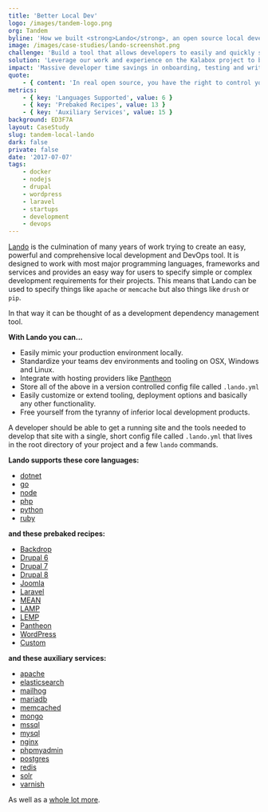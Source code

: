 ```yaml
---
title: 'Better Local Dev'
logo: /images/tandem-logo.png
org: Tandem
byline: 'How we built <strong>Lando</strong>, an open source local development tool to empower developers and bring more value to clients by saving their time.'
image: /images/case-studies/lando-screenshot.png
challenge: 'Build a tool that allows developers to easily and quickly spin up the infrastructure required for each of their projects.'
solution: 'Leverage our work and experience on the Kalabox project to build a config-file driven and Docker based *TOTAL DEV* tool.'
impact: 'Massive developer time savings in onboarding, testing and writing code that can all be passed on to the client.'
quote:
    - { content: 'In real open source, you have the right to control your own destiny.', author: 'Linus Torvalds' }
metrics:
    - { key: 'Languages Supported', value: 6 }
    - { key: 'Prebaked Recipes', value: 13 }
    - { key: 'Auxiliary Services', value: 15 }
background: ED3F7A
layout: CaseStudy
slug: tandem-local-lando
dark: false
private: false
date: '2017-07-07'
tags:
    - docker
    - nodejs
    - drupal
    - wordpress
    - laravel
    - startups
    - development
    - devops
---
```


[Lando](http://github.com/lando/lando) is the culmination of many years of work trying to create an easy, powerful and comprehensive local development and DevOps tool. It is designed to work with most major programming languages, frameworks and services and provides an easy way for users to specify simple or complex development requirements for their projects. This means that Lando can be used to specify things like `apache` or `memcache` but also things like `drush` or `pip`.

In that way it can be thought of as a development dependency management tool.

**With Lando you can...**

*   Easily mimic your production environment locally.
*   Standardize your teams dev environments and tooling on OSX, Windows and Linux.
*   Integrate with hosting providers like [Pantheon](https://pantheon.io)
*   Store all of the above in a version controlled config file called `.lando.yml`
*   Easily customize or extend tooling, deployment options and basically any other functionality.
*   Free yourself from the tyranny of inferior local development products.

A developer should be able to get a running site and the tools needed to develop that site with a single, short config file called `.lando.yml` that lives in the root directory of your project and a few `lando` commands.

**Lando supports these core languages:**

*   [dotnet](http://docs.devwithlando.io/services/dotnet.html)
*   [go](http://docs.devwithlando.io/services/go.html)
*   [node](http://docs.devwithlando.io/services/node.html)
*   [php](http://docs.devwithlando.io/services/php.html)
*   [python](http://docs.devwithlando.io/services/python.html)
*   [ruby](http://docs.devwithlando.io/services/ruby.html)

**and these prebaked recipes:**

*   [Backdrop](http://docs.devwithlando.io/tutorials/backdrop.html)
*   [Drupal 6](http://docs.devwithlando.io/tutorials/drupal6.html)
*   [Drupal 7](http://docs.devwithlando.io/tutorials/drupal7.html)
*   [Drupal 8](http://docs.devwithlando.io/tutorials/drupal8.html)
*   [Joomla](http://docs.devwithlando.io/tutorials/joomla.html)
*   [Laravel](http://docs.devwithlando.io/tutorials/laravel.html)
*   [MEAN](http://docs.devwithlando.io/tutorials/mean.html)
*   [LAMP](http://docs.devwithlando.io/tutorials/lamp.html)
*   [LEMP](http://docs.devwithlando.io/tutorials/lemp.html)
*   [Pantheon](http://docs.devwithlando.io/tutorials/pantheon.html)
*   [WordPress](http://docs.devwithlando.io/tutorials/wordpress.html)
*   [Custom](http://docs.devwithlando.io/tutorials/custom.html)

**and these auxiliary services:**

*   [apache](http://docs.devwithlando.io/services/apache.html)
*   [elasticsearch](http://docs.devwithlando.io/services/elasticsearch.html)
*   [mailhog](http://docs.devwithlando.io/services/mailhog.html)
*   [mariadb](http://docs.devwithlando.io/services/mariadb.html)
*   [memcached](http://docs.devwithlando.io/services/memcached.html)
*   [mongo](http://docs.devwithlando.io/services/mongo.html)
*   [mssql](http://docs.devwithlando.io/services/mssql.html)
*   [mysql](http://docs.devwithlando.io/services/mysql.html)
*   [nginx](http://docs.devwithlando.io/services/nginx.html)
*   [phpmyadmin](http://docs.devwithlando.io/services/phpmyadmin.html)
*   [postgres](http://docs.devwithlando.io/services/postgres.html)
*   [redis](http://docs.devwithlando.io/services/redis.html)
*   [solr](http://docs.devwithlando.io/services/solr.html)
*   [varnish](http://docs.devwithlando.io/services/varnish.html)

As well as a [whole lot more](https://docs.devwithlando.io).
